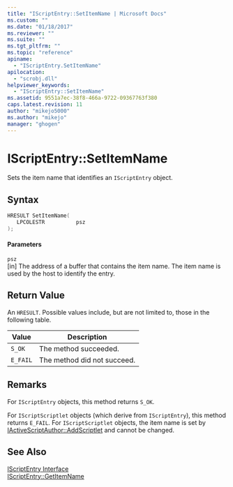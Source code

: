 ```yaml
---
title: "IScriptEntry::SetItemName | Microsoft Docs"
ms.custom: ""
ms.date: "01/18/2017"
ms.reviewer: ""
ms.suite: ""
ms.tgt_pltfrm: ""
ms.topic: "reference"
apiname: 
  - "IScriptEntry.SetItemName"
apilocation: 
  - "scrobj.dll"
helpviewer_keywords: 
  - "IScriptEntry::SetItemName"
ms.assetid: 9551a7ec-38f8-466a-9722-09367763f380
caps.latest.revision: 11
author: "mikejo5000"
ms.author: "mikejo"
manager: "ghogen"
---
```

# IScriptEntry::SetItemName
Sets the item name that identifies an `IScriptEntry` object.  
  
## Syntax  
  
```cpp
HRESULT SetItemName(  
   LPCOLESTR          psz  
);  
```  
  
#### Parameters  
 `psz`  
 [in] The address of a buffer that contains the item name. The item name is used by the host to identify the entry.  
  
## Return Value  
 An `HRESULT`. Possible values include, but are not limited to, those in the following table.  
  
|Value|Description|  
|-----------|-----------------|  
|`S_OK`|The method succeeded.|  
|`E_FAIL`|The method did not succeed.|  
  
## Remarks  
 For `IScriptEntry` objects, this method returns `S_OK`.  
  
 For `IScriptScriptlet` objects (which derive from `IScriptEntry`), this method returns `E_FAIL`. For `IScriptScriptlet` objects, the item name is set by [IActiveScriptAuthor::AddScriptlet](../../winscript/reference/iactivescriptauthor-addscriptlet.md) and cannot be changed.  
  
## See Also  
 [IScriptEntry Interface](../../winscript/reference/iscriptentry-interface.md)   
 [IScriptEntry::GetItemName](../../winscript/reference/iscriptentry-getitemname.md)